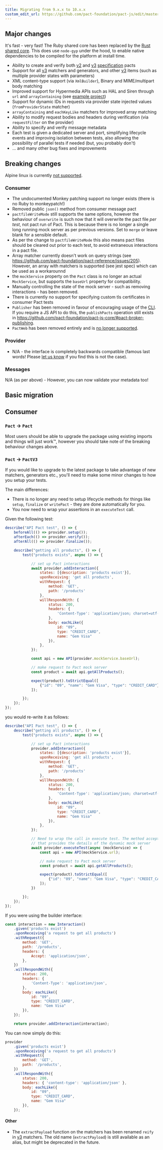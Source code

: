 ```yaml
---
title: Migrating from 9.x.x to 10.x.x
custom_edit_url: https://github.com/pact-foundation/pact-js/edit/master/docs/migrations/9-10.md
---
```

<!-- This file has been synced from the pact-foundation/pact-js repository. Please do not edit it directly. The URL of the source file can be found in the custom_edit_url value above -->

## Major changes

It's fast - very fast! The Ruby shared core has been replaced by the [Rust shared core](https://github.com/pact-foundation/pact-reference/tree/master/rust/). This does use `node-gyp` under the hood, to enable native dependencies to be compiled for the platform at install time.

* Ability to create and verify both [v2] and [v3] [specification] pacts
* Support for all [v3] matchers and generators, and other [v3] items (such as multiple provider states with parameters)
* XML content-type support (via `XmlBuilder`), Binary and MIME/multipart body matching
* Improved support for Hypermedia APIs such as HAL and Siren through `url` and `arrayContaining` (see [example project](https://github.com/pactflow/example-siren))
* Support for dynamic IDs in requests via provider state injected values (`fromProviderState` matcher)
* `arrayContaining` and `eachKeyLike` matchers for improved array matching
* Ability to modify request bodies and headers during verification (via `requestFilter` on the provider)
* Ability to specify and verify message metadata
* Each test is given a dedicated server and port, simplifying lifecycle events and improving isolation between tests, also allowing the possibility of parallel tests if needed (but, you probably don't)
* ... and many other bug fixes and improvements

## Breaking changes

Alpine linux is currently [not supported](https://github.com/pact-foundation/pact-net/issues/387).

### Consumer

* The undocumented Monkey patching support no longer exists (there is no Ruby to monkeypatch!)
* Removed public `json()` method from consumer message pact
* `pactfileWriteMode` still supports the same options, however the behaviour of `overwrite` is such now that it will overwrite the pact file _per test_, not pact run of Pact. This is because there is no longer a single long running mock server as per previous versions. Set to `merge` or leave blank for a sensible default. 
* As per the change to `pactfileWriteMode` this also means pact files should be cleared out prior to each test, to avoid extraneous interactions in a pact file.
* Array matcher currently doesn't work on query strings (see https://github.com/pact-foundation/pact-reference/issues/205). However, an array with matchers is supported (see jest spec) which can be used as a workarounnd
* the `mockService` property on the `Pact` class is no longer an actual `MockService`, but supports the `baseUrl` property for compatibility.
* Manually controlling the state of the mock server - such as removing interactions - has been removed.
* There is currently no support for specifying custom tls certificates in consumer Pact tests
* `Publisher` has been removed in favour of encouraging usage of the [CLI]. If you require a JS API to do this, the `publishPacts` operation still exists in https://github.com/pact-foundation/pact-js-core/#pact-broker-publishing.
* `PactWeb` has been removed entirely and is [no longer supported](https://github.com/pact-foundation/pact-js/issues/626).

### Provider

* N/A - the interface is completely backwards compatible (famous last words! Please [let us know](https://github.com/pact-foundation/pact-js/issues/new/choose) if you find this is not the case).

### Messages

N/A (as per above) - However, you can now validate your metadata too!

## Basic migration

## Consumer

### `Pact` -> `Pact`

Most users should be able to upgrade the package using existing imports and things will just work™️, however you should take note of the breaking behaviour changes above.

### `Pact` -> `PactV3`

If you would like to upgrade to the latest package to take advantage of new matchers, generators etc., you'll need to make some minor changes to how you setup your tests. 

The main differences:

* There is no longer any need to setup lifecycle methods for things like `setup`, `finalize` or `writePact` - they are done automatically for you.
* You now need to wrap your assertions in an `executeTest` call.

Given the following test:

```js
describe("API Pact test", () => {
    beforeAll(() => provider.setup());
    afterEach(() => provider.verify());
    afterAll(() => provider.finalize());

    describe("getting all products", () => {
        test("products exists", async () => {

            // set up Pact interactions
            await provider.addInteraction({
                states: [{description: 'products exist'}],
                uponReceiving: 'get all products',
                withRequest: {
                    method: 'GET',
                    path: '/products'
                },
                willRespondWith: {
                    status: 200,
                    headers: {
                        'Content-Type': 'application/json; charset=utf-8'
                    },
                    body: eachLike({
                        id: "09",
                        type: "CREDIT_CARD",
                        name: "Gem Visa"
                    }),
                },
            });

            const api = new API(provider.mockService.baseUrl);

            // make request to Pact mock server
            const product = await api.getAllProducts();

            expect(product).toStrictEqual([
                {"id": "09", "name": "Gem Visa", "type": "CREDIT_CARD"}
            ]);

        });
    });
});
```        

you would re-write it as follows:

```js
describe("API Pact test", () => {
    describe("getting all products", () => {
        test("products exists", async () => {

            // set up Pact interactions
            provider.addInteraction({
                states: [{description: 'products exist'}],
                uponReceiving: 'get all products',
                withRequest: {
                    method: 'GET',
                    path: '/products'
                },
                willRespondWith: {
                    status: 200,
                    headers: {
                        'Content-Type': 'application/json; charset=utf-8'
                    },
                    body: eachLike({
                        id: "09",
                        type: "CREDIT_CARD",
                        name: "Gem Visa"
                    }),
                },
            });

            // Need to wrap the call in execute test. The method accepts a function
            // that provides the details of the dynamic mock server
            await provider.executeTest(async (mockService) => {
                const api = new API(mockService.url);

                // make request to Pact mock server
                const product = await api.getAllProducts();

                expect(product).toStrictEqual([
                    {"id": "09", "name": "Gem Visa", "type": "CREDIT_CARD"}
                ]);
            })

        });
    });
});
```


If you were using the builder interface:

```js
const interaction = new Interaction()
    .given('products exist')
    .uponReceiving('a request to get all products')
    .withRequest({
        method: 'GET',
        path: '/products',
        headers: {
            Accept: 'application/json',
        },
    })
    .willRespondWith({
        status: 200,
        headers: {
            'Content-Type': 'application/json',
        },
        body: eachLike({
            id: "09",
            type: "CREDIT_CARD",
            name: "Gem Visa"
        }),
    });

    return provider.addInteraction(interaction);
```

You can now simply do this:

```js
provider
    .given('products exist')
    .uponReceiving('a request to get all products')
    .withRequest({
        method: 'GET',
        path: '/products',
    })
    .willRespondWith({
        status: 200,
        headers: { 'content-type': 'application/json' },
        body: eachLike({
            id: "09",
            type: "CREDIT_CARD",
            name: "Gem Visa"
        }),
    });
```

#### Other
* The `extractPayload` function on the matchers has been renamed `reify` in [v3] matchers. The old name (`extractPayload`) is still available as an alias, but might be deprecated in the future.

[CLI]: https://docs.pact.io/implementation_guides/cli/
[v2]: https://github.com/pact-foundation/pact-specification/tree/version-3/
[v3]: https://github.com/pact-foundation/pact-specification/tree/version-2/
[specification]: https://github.com/pact-foundation/pact-specification/
[parameters]: https://github.com/pact-foundation/pact-specification/tree/version-3/#allow-multiple-provider-states-with-parameters
